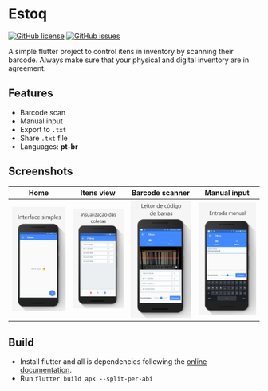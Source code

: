 # Estoq

[![GitHub license](https://img.shields.io/github/license/Fernandohf/Estoq)](https://github.com/Fernandohf/Estoq/blob/master/LICENSE)
[![GitHub issues](https://img.shields.io/github/issues/Fernandohf/Estoq)](https://github.com/Fernandohf/Estoq/issues)

A simple flutter project to control itens in inventory by scanning their barcode. Always make sure that your physical and digital inventory are in agreement.

## Features

- Barcode scan
- Manual input
- Export to `.txt`
- Share `.txt` file
- Languages: **pt-br**

## Screenshots

|                                                               Home                                                               |                                                  Itens view                                                  |                                            Barcode scanner                                            |                                               Manual input                                                |
| :------------------------------------------------------------------------------------------------------------------------------: | :----------------------------------------------------------------------------------------------------------: | :---------------------------------------------------------------------------------------------------: | :-------------------------------------------------------------------------------------------------------: |
| ![Home screen](https://github.com/Fernandohf/Estoq/blob/master/Media/screenshots/01_home.png?raw=true "App home screen picture") | ![Session screen](https://github.com/Fernandohf/Estoq/blob/master/Media/screenshots/02_session.png?raw=true) | ![Scanner](https://github.com/Fernandohf/Estoq/blob/master/Media/screenshots/03_scanner.png?raw=true) | ![Manual input](https://github.com/Fernandohf/Estoq/blob/master/Media/screenshots/04_manual.png?raw=true) |

## Build

- Install flutter and all is dependencies following the [online documentation](https://flutter.dev/docs).
- Run `flutter build apk --split-per-abi`
